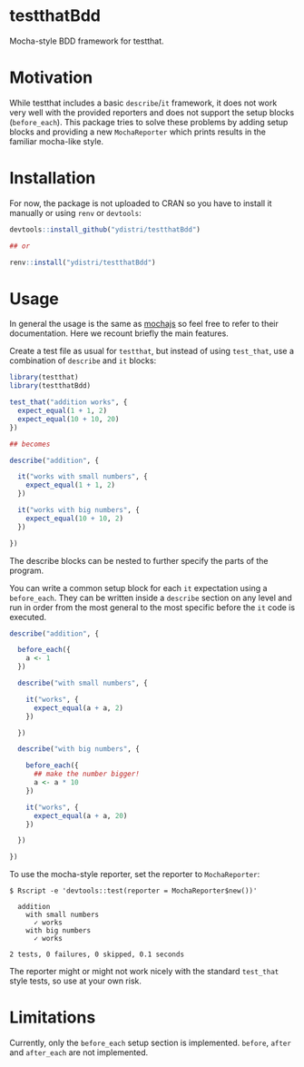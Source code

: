 # testthatBdd

Mocha-style BDD framework for testthat.

# Motivation

While testthat includes a basic `describe`/`it` framework, it does not
work very well with the provided reporters and does not support the
setup blocks (`before_each`).  This package tries to solve these
problems by adding setup blocks and providing a new `MochaReporter`
which prints results in the familiar mocha-like style.

# Installation

For now, the package is not uploaded to CRAN so you have to install it
manually or using `renv` or `devtools`:

``` R
devtools::install_github("ydistri/testthatBdd")

## or

renv::install("ydistri/testthatBdd")
```

# Usage

In general the usage is the same as [mochajs](https://mochajs.org/) so
feel free to refer to their documentation.  Here we recount briefly
the main features.

Create a test file as usual for `testthat`, but instead of using
`test_that`, use a combination of `describe` and `it` blocks:

``` R
library(testthat)
library(testthatBdd)

test_that("addition works", {
  expect_equal(1 + 1, 2)
  expect_equal(10 + 10, 20)
})

## becomes

describe("addition", {

  it("works with small numbers", {
    expect_equal(1 + 1, 2)
  })

  it("works with big numbers", {
    expect_equal(10 + 10, 2)
  })

})
```

The describe blocks can be nested to further specify the parts of the
program.

You can write a common setup block for each `it` expectation using a
`before_each`.  They can be written inside a `describe` section on any
level and run in order from the most general to the most specific
before the `it` code is executed.

``` R
describe("addition", {

  before_each({
    a <- 1
  })

  describe("with small numbers", {

    it("works", {
      expect_equal(a + a, 2)
    })

  })

  describe("with big numbers", {

    before_each({
      ## make the number bigger!
      a <- a * 10
    })

    it("works", {
      expect_equal(a + a, 20)
    })

  })

})
```

To use the mocha-style reporter, set the reporter to `MochaReporter`:

``` shell
$ Rscript -e 'devtools::test(reporter = MochaReporter$new())'

  addition
    with small numbers
      ✓ works
    with big numbers
      ✓ works

2 tests, 0 failures, 0 skipped, 0.1 seconds
```

The reporter might or might not work nicely with the standard
`test_that` style tests, so use at your own risk.

# Limitations

Currently, only the `before_each` setup section is implemented.
`before`, `after` and `after_each` are not implemented.
